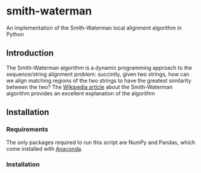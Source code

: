 # smith-waterman
An implementation of the Smith-Waterman local alignment algorithm in Python

## Introduction
The Smith-Waterman algorithm is a dynamic programming approach to the sequence/string alignment problem: succintly, given two strings, how can we align matching regions of the two strings to have the greatest similarity between the two? The [Wikipedia article](https://en.wikipedia.org/wiki/Smith%E2%80%93Waterman_algorithm) about the Smith-Waterman algorithm provides an excellent explanation of the algorithm

## Installation
### Requirements
The only packages required to run this script are NumPy and Pandas, which come installed with [Anaconda](https://www.anaconda.com/).
### Installation
